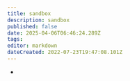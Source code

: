 ```yaml
---
title: sandbox
description: sandbox
published: false
date: 2025-04-06T06:46:24.289Z
tags: 
editor: markdown
dateCreated: 2022-07-23T19:47:08.101Z
---
```


- 